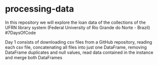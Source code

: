 # processing-data
In this repository we will explore the loan data of the collections of the UFRN library system (Federal University of Rio Grande do Norte - Brazil) #7DaysOfCode

Day 1 consists of downloading csv files from a GitHub repository, reading each csv file, concatenating all files into just one DataFrame, removing DataFrame duplicates 
and null values, read data contained in the instance and merge both DataFrames
